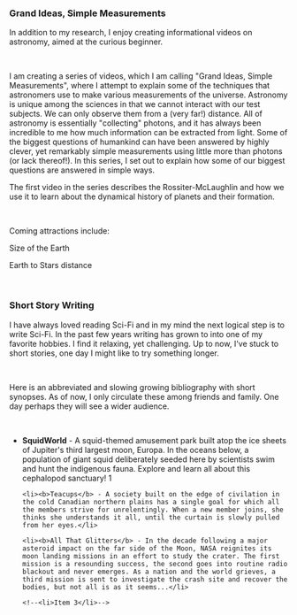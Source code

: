 
### Grand Ideas, Simple Measurements

In addition to my research, I enjoy creating informational videos on astronomy, aimed at the curious beginner.

<br>

I am creating a series of videos, which I am calling "Grand Ideas, Simple Measurements", where I attempt to explain some of the techniques that astronomers use to make various measurements of the universe. Astronomy is unique among the sciences in that we cannot interact with our test subjects. We can only observe them from a (very far!) distance. All of astronomy is essentially "collecting" photons, and it has always been incredible to me how much information can be extracted from light. Some of the biggest questions of humankind can have been answered by highly clever, yet remarkably simple measurements using little more than photons (or lack thereof!). In this series, I set out to explain how some of our biggest questions are answered in simple ways.

The first video in the series describes the Rossiter-McLaughlin and how we use it to learn about the dynamical history of planets and their formation.

<!--embed video here-->

<br>

Coming attractions include:

Size of the Earth

Earth to Stars distance

<br>

### Short Story Writing

I have always loved reading Sci-Fi and in my mind the next logical step is to write Sci-Fi. In the past few years writing has grown to into one of my favorite hobbies. I find it relaxing, yet challenging. Up to now, I've stuck to short stories, one day I might like to try something longer.

<br>

Here is an abbreviated and slowing growing bibliography with short synopses. As of now, I only circulate these among friends and family. One day perhaps they will see a wider audience.

<br>

<ul type="disc">
    <li><b>SquidWorld</b> - A squid-themed amusement park built atop the ice sheets of Jupiter's third largest moon, Europa. In the oceans below, a population of giant squid deliberately seeded here by scientists swim and hunt the indigenous fauna. Explore and learn all about this cephalopod sanctuary! 1</li>

    <li><b>Teacups</b> - A society built on the edge of civilation in the cold Canadian northern plains has a single goal for which all the members strive for unrelentingly. When a new member joins, she thinks she understands it all, until the curtain is slowly pulled from her eyes.</li>

    <li><b>All That Glitters</b> - In the decade following a major asteroid impact on the far side of the Moon, NASA reignites its moon landing missions in an effort to study the crater. The first mission is a resounding success, the second goes into routine radio blackout and never emerges. As a nation and the world grieves, a third mission is sent to investigate the crash site and recover the bodies, but not all is as it seems...</li>

    <!--<li>Item 3</li>-->

</ul>
